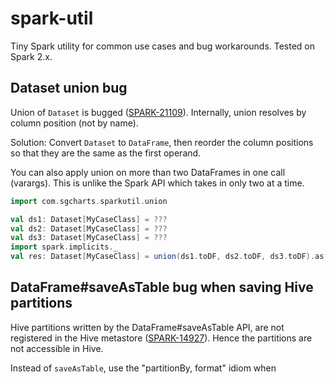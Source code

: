 # spark-util
Tiny Spark utility for common use cases and bug workarounds. Tested on Spark 2.x.
## Dataset union bug
Union of `Dataset` is bugged ([SPARK-21109](https://issues.apache.org/jira/browse/SPARK-21109)). Internally, union resolves by column position (not by name). 

Solution: Convert `Dataset` to `DataFrame`, then reorder the column positions so that they are the same as the first operand.

You can also apply union on more than two DataFrames in one call (varargs). This is unlike the Spark API which takes in only two at a time.

```scala
import com.sgcharts.sparkutil.union

val ds1: Dataset[MyCaseClass] = ???
val ds2: Dataset[MyCaseClass] = ???
val ds3: Dataset[MyCaseClass] = ???
import spark.implicits._
val res: Dataset[MyCaseClass] = union(ds1.toDF, ds2.toDF, ds3.toDF).as[MyCaseClass]
```
## DataFrame#saveAsTable bug when saving Hive partitions
Hive partitions written by the DataFrame#saveAsTable API, are not registered in the Hive metastore ([SPARK-14927](https://issues.apache.org/jira/browse/SPARK-14927)). Hence the partitions are not accessible in Hive.

Instead of `saveAsTable`, use the "partitionBy, format" idiom when 
